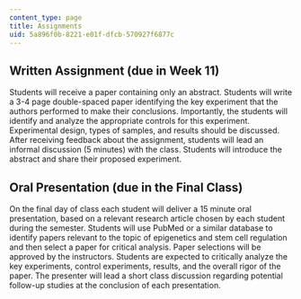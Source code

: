 ```yaml
---
content_type: page
title: Assignments
uid: 5a896f0b-8221-e01f-dfcb-570927f6877c
---
```


Written Assignment (due in Week 11)
-----------------------------------

Students will receive a paper containing only an abstract. Students will write a 3-4 page double-spaced paper identifying the key experiment that the authors performed to make their conclusions. Importantly, the students will identify and analyze the appropriate controls for this experiment. Experimental design, types of samples, and results should be discussed. After receiving feedback about the assignment, students will lead an informal discussion (5 minutes) with the class. Students will introduce the abstract and share their proposed experiment.

Oral Presentation (due in the Final Class)
------------------------------------------

On the final day of class each student will deliver a 15 minute oral presentation, based on a relevant research article chosen by each student during the semester. Students will use PubMed or a similar database to identify papers relevant to the topic of epigenetics and stem cell regulation and then select a paper for critical analysis. Paper selections will be approved by the instructors. Students are expected to critically analyze the key experiments, control experiments, results, and the overall rigor of the paper. The presenter will lead a short class discussion regarding potential follow-up studies at the conclusion of each presentation.